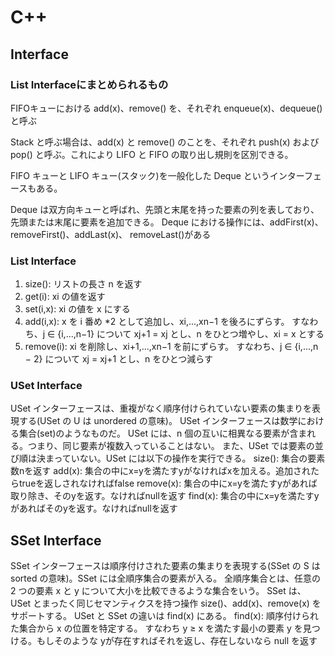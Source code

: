 # C++

## Interface

### List Interfaceにまとめられるもの

FIFOキューにおける add(x)、remove() を、それぞれ enqueue(x)、dequeue() と呼ぶ

Stack と呼ぶ場合は、add(x) と remove() のことを、それぞれ push(x) および pop() と呼ぶ。これにより LIFO と FIFO の取り出し規則を区別できる。

FIFO キューと LIFO キュー(スタック)を一般化した Deque というインターフェースもある。

Deque は双方向キューと呼ばれ、先頭と末尾を持った要素の列を表しており、先頭または末尾に要素を追加できる。
Deque における操作には、addFirst(x)、removeFirst()、addLast(x)、 removeLast()がある

### List Interface

1. size(): リストの長さ n を返す
2. get(i): xi の値を返す
3. set(i,x): xi の値を x にする
4. add(i,x): x を i 番め *2 として追加し、xi,...,xn−1 を後ろにずらす。
すなわち、j ∈ {i,...,n−1} について xj+1 = xj とし、n をひとつ増やし、xi = x とする
5. remove(i): xi を削除し、xi+1,...,xn−1 を前にずらす。
すなわち、j ∈ {i,...,n − 2} について xj = xj+1 とし、n をひとつ減らす


### USet Interface

USet インターフェースは、重複がなく順序付けられていない要素の集まりを表現する(USet の U は unordered の意味)。
USet インターフェースは数学における集合(set)のようなものだ。
USet には、n 個の互いに相異なる要素が含まれる。つまり、同じ要素が複数入っていることはない。
また、USet では要素の並び順は決まっていない。USet には以下の操作を実行できる。
size(): 集合の要素数nを返す
add(x): 集合の中にx=yを満たすyがなければxを加える。追加されたらtrueを返しされなければfalse
remove(x): 集合の中にx=yを満たすyがあれば取り除き、そのyを返す。なければnullを返す
find(x):  集合の中にx=yを満たすyがあればそのyを返す。なければnullを返す

## SSet Interface

SSet インターフェースは順序付けされた要素の集まりを表現する(SSet の S
は sorted の意味)。SSet には全順序集合の要素が入る。
全順序集合とは、任意の 2 つの要素 x と y について大小を比較できるような集合をいう。
SSet は、USet とまったく同じセマンティクスを持つ操作 size()、add(x)、remove(x) をサポートする。
USet と SSet の違いは find(x) にある。
find(x): 順序付けられた集合から x の位置を特定する。
すなわち y ≥ x を満たす最小の要素 y を見つける。もしそのような yが存在すればそれを返し、存在しないなら null を返す
